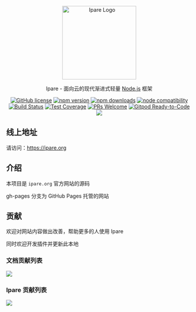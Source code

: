 <p align="center">
  <a href="https://ipare.org/" target="blank"><img src="https://ipare.org/images/logo.png" alt="Ipare Logo" width="200"/></a>
</p>

<p align="center">Ipare - 面向云的现代渐进式轻量 <a href="http://nodejs.org" target="_blank">Node.js</a> 框架</p>
<p align="center">
    <a href="https://github.com/ipare/ipare/blob/main/LICENSE" target="_blank"><img src="https://img.shields.io/badge/license-MIT-blue.svg" alt="GitHub license" /></a>
    <a href=""><img src="https://img.shields.io/npm/v/@ipare/core.svg" alt="npm version"></a>
    <a href=""><img src="https://badgen.net/npm/dt/@ipare/core" alt="npm downloads"></a>
    <a href="https://nodejs.org/en/about/releases/"><img src="https://img.shields.io/node/v/@ipare/core.svg" alt="node compatibility"></a>
    <a href="#"><img src="https://github.com/ipare/ipare/actions/workflows/test.yml/badge.svg?branch=main" alt="Build Status"></a>
    <a href="https://codecov.io/gh/ipare/ipare/branch/main"><img src="https://img.shields.io/codecov/c/github/ipare/ipare/main.svg" alt="Test Coverage"></a>
    <a href="https://github.com/ipare/ipare/pulls"><img src="https://img.shields.io/badge/PRs-welcome-brightgreen.svg" alt="PRs Welcome"></a>
    <a href="https://gitpod.io/#https://github.com/ipare/ipare"><img src="https://img.shields.io/badge/Gitpod-Ready--to--Code-blue?logo=gitpod" alt="Gitpod Ready-to-Code"></a>
    <a href="https://paypal.me/ihalwang" target="_blank"><img src="https://img.shields.io/badge/Donate-PayPal-ff3f59.svg"/></a>
</p>

## 线上地址

请访问：<https://ipare.org>

## 介绍

本项目是 `ipare.org` 官方网站的源码

gh-pages 分支为 GitHub Pages 托管的网站

## 贡献

欢迎对网站内容做出改善，帮助更多的人使用 Ipare

同时欢迎开发插件并更新此本地

### 文档贡献列表

<a href="https://github.com/ipare/ipare.org/graphs/contributors">
  <img src="https://contrib.rocks/image?repo=ipare/ipare.org" />
</a>

### Ipare 贡献列表

<a href="https://github.com/ipare/ipare/graphs/contributors">
  <img src="https://contrib.rocks/image?repo=ipare/ipare" />
</a>
